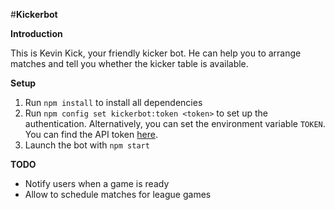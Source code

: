 #**Kickerbot**

**Introduction**

This is Kevin Kick, your friendly kicker bot. He can help you to arrange matches and tell you whether the kicker table is available.

**Setup**

1. Run `npm install` to install all dependencies
2. Run `npm config set kickerbot:token <token>` to set up the authentication. Alternatively, you can set the environment variable `TOKEN`. You can find the API token [here](https://signavio.slack.com/apps/manage/custom-integrations).
3. Launch the bot with `npm start`

**TODO**

* Notify users when a game is ready
* Allow to schedule matches for league games
